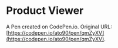 # Product Viewer

A Pen created on CodePen.io. Original URL: [https://codepen.io/ato90/pen/qmZyXV](https://codepen.io/ato90/pen/qmZyXV).

